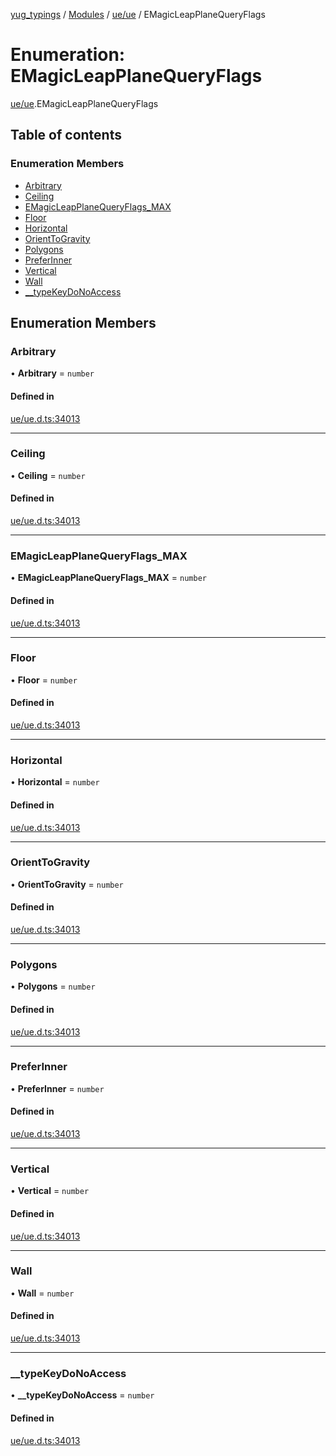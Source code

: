 [yug_typings](../README.md) / [Modules](../modules.md) / [ue/ue](../modules/ue_ue.md) / EMagicLeapPlaneQueryFlags

# Enumeration: EMagicLeapPlaneQueryFlags

[ue/ue](../modules/ue_ue.md).EMagicLeapPlaneQueryFlags

## Table of contents

### Enumeration Members

- [Arbitrary](ue_ue.EMagicLeapPlaneQueryFlags.md#arbitrary)
- [Ceiling](ue_ue.EMagicLeapPlaneQueryFlags.md#ceiling)
- [EMagicLeapPlaneQueryFlags\_MAX](ue_ue.EMagicLeapPlaneQueryFlags.md#emagicleapplanequeryflags_max)
- [Floor](ue_ue.EMagicLeapPlaneQueryFlags.md#floor)
- [Horizontal](ue_ue.EMagicLeapPlaneQueryFlags.md#horizontal)
- [OrientToGravity](ue_ue.EMagicLeapPlaneQueryFlags.md#orienttogravity)
- [Polygons](ue_ue.EMagicLeapPlaneQueryFlags.md#polygons)
- [PreferInner](ue_ue.EMagicLeapPlaneQueryFlags.md#preferinner)
- [Vertical](ue_ue.EMagicLeapPlaneQueryFlags.md#vertical)
- [Wall](ue_ue.EMagicLeapPlaneQueryFlags.md#wall)
- [\_\_typeKeyDoNoAccess](ue_ue.EMagicLeapPlaneQueryFlags.md#__typekeydonoaccess)

## Enumeration Members

### Arbitrary

• **Arbitrary** = `number`

#### Defined in

[ue/ue.d.ts:34013](https://github.com/YugMetaverse/yug_typings/blob/b7d9b19/ue/ue.d.ts#L34013)

___

### Ceiling

• **Ceiling** = `number`

#### Defined in

[ue/ue.d.ts:34013](https://github.com/YugMetaverse/yug_typings/blob/b7d9b19/ue/ue.d.ts#L34013)

___

### EMagicLeapPlaneQueryFlags\_MAX

• **EMagicLeapPlaneQueryFlags\_MAX** = `number`

#### Defined in

[ue/ue.d.ts:34013](https://github.com/YugMetaverse/yug_typings/blob/b7d9b19/ue/ue.d.ts#L34013)

___

### Floor

• **Floor** = `number`

#### Defined in

[ue/ue.d.ts:34013](https://github.com/YugMetaverse/yug_typings/blob/b7d9b19/ue/ue.d.ts#L34013)

___

### Horizontal

• **Horizontal** = `number`

#### Defined in

[ue/ue.d.ts:34013](https://github.com/YugMetaverse/yug_typings/blob/b7d9b19/ue/ue.d.ts#L34013)

___

### OrientToGravity

• **OrientToGravity** = `number`

#### Defined in

[ue/ue.d.ts:34013](https://github.com/YugMetaverse/yug_typings/blob/b7d9b19/ue/ue.d.ts#L34013)

___

### Polygons

• **Polygons** = `number`

#### Defined in

[ue/ue.d.ts:34013](https://github.com/YugMetaverse/yug_typings/blob/b7d9b19/ue/ue.d.ts#L34013)

___

### PreferInner

• **PreferInner** = `number`

#### Defined in

[ue/ue.d.ts:34013](https://github.com/YugMetaverse/yug_typings/blob/b7d9b19/ue/ue.d.ts#L34013)

___

### Vertical

• **Vertical** = `number`

#### Defined in

[ue/ue.d.ts:34013](https://github.com/YugMetaverse/yug_typings/blob/b7d9b19/ue/ue.d.ts#L34013)

___

### Wall

• **Wall** = `number`

#### Defined in

[ue/ue.d.ts:34013](https://github.com/YugMetaverse/yug_typings/blob/b7d9b19/ue/ue.d.ts#L34013)

___

### \_\_typeKeyDoNoAccess

• **\_\_typeKeyDoNoAccess** = `number`

#### Defined in

[ue/ue.d.ts:34013](https://github.com/YugMetaverse/yug_typings/blob/b7d9b19/ue/ue.d.ts#L34013)

